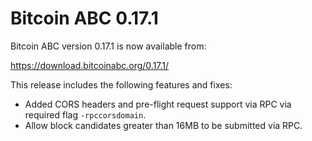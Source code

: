 Bitcoin ABC 0.17.1
==================

Bitcoin ABC version 0.17.1 is now available from:

  <https://download.bitcoinabc.org/0.17.1/>

This release includes the following features and fixes:

- Added CORS headers and pre-flight request support via RPC via required flag `-rpccorsdomain`.
- Allow block candidates greater than 16MB to be submitted via RPC.
